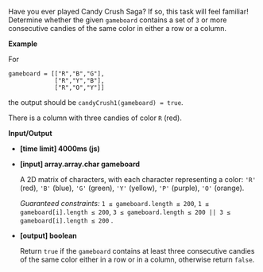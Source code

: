 ﻿Have you ever played Candy Crush Saga? If so, this task will feel familiar! Determine whether the given `gameboard` contains a set of `3` or more consecutive candies of the same color in either a row or a column.

**Example**

For

```
gameboard = [["R","B","G"], 
             ["R","Y","B"], 
             ["R","O","Y"]]

```

the output should be
`candyCrush1(gameboard) = true`.

There is a column with three candies of color `R` (red).

**Input/Output**

*   **[time limit] 4000ms (js)**

*   **[input] array.array.char gameboard**

    A 2D matrix of characters, with each character representing a color: `'R'` (red), `'B'` (blue), `'G'` (green), `'Y'` (yellow), `'P'` (purple), `'O'` (orange).

    _Guaranteed constraints:_
    `1 ≤ gameboard.length ≤ 200`,
    `1 ≤ gameboard[i].length ≤ 200`,
    `3 ≤ gameboard.length ≤ 200 || 3 ≤ gameboard[i].length ≤ 200` .

*   **[output] boolean**

    Return `true` if the `gameboard` contains at least three consecutive candies of the same color either in a row or in a column, otherwise return `false`.